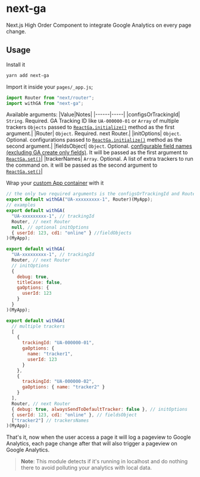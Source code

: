 # next-ga

Next.js High Order Component to integrate Google Analytics on every page change.

## Usage

Install it

```bash
yarn add next-ga
```

Import it inside your `pages/_app.js`;

```js
import Router from "next/router";
import withGA from "next-ga";
```

Available arguments:
|Value|Notes|
|------|-----|
|configsOrTrackingId| `String`. Required. GA Tracking ID like `UA-000000-01` or `Array` of multiple trackers `Objects` passed to [`ReactGa.initialize()`](https://github.com/react-ga/react-ga#reactgainitializegatrackingid-options) method as the first argument.|
|Router| `Object`. Required. next Router.|
|initOptions| `Object`. Optional. configurations passed to [`ReactGa.initialize()`](https://github.com/react-ga/react-ga#reactgainitializegatrackingid-options) method as the second argument.|
|fieldsObject| `Object`. Optional. [configurable field names (excluding GA create only fields)](https://developers.google.com/analytics/devguides/collection/analyticsjs/field-reference). It will be passed as the first argument to [`ReactGa.set()`](https://github.com/react-ga/react-ga#reactgasetfieldsobject)|
|trackerNames| `Array`. Optional. A list of extra trackers to run the command on. it will be passed as the second argument to [`ReactGa.set()`](https://github.com/react-ga/react-ga#reactgasetfieldsobject)|


Wrap your [custom App container](https://nextjs.org/docs#custom-%3Capp%3E) with it

```js
// the only two required arguments is the configsOrTrackingId and Router
export default withGA("UA-xxxxxxxxx-1", Router)(MyApp);
// examples
export default withGA(
  "UA-xxxxxxxxx-1", // trackingId
  Router, // next Router
  null, // optional initOptions
  { userId: 123, cd1: "online" } //fieldObjects
)(MyApp);

export default withGA(
  "UA-xxxxxxxxx-1", // trackingId
  Router, // next Router
  // initOptions
  {
    debug: true,
    titleCase: false,
    gaOptions: {
      userId: 123
    }
  }
)(MyApp);

export default withGA(
  // multiple trackers
  [
    {
      trackingId: "UA-000000-01",
      gaOptions: {
        name: "tracker1",
        userId: 123
      }
    },
    {
      trackingId: "UA-000000-02",
      gaOptions: { name: "tracker2" }
    }
  ],
  Router, // next Router
  { debug: true, alwaysSendToDefaultTracker: false }, // initOptions
  { userId: 123, cd1: "online" }, // fieldsObject
  ["tracker2"] // trackersNames
)(MyApp);
```

That's it, now when the user access a page it will log a pageview to Google Analytics, each page change after that will also trigger a pageview on Google Analytics.

> **Note**: This module detects if it's running in localhost and do nothing there to avoid polluting your analytics with local data.
